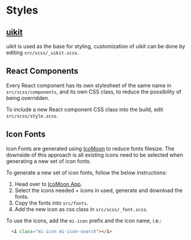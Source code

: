 # Styles

## [uikit](http://getuikit.com/)

uikit is used as the base for styling, customization of uikit can be done by editing `src/scss/_uikit.scss`.

## React Components

Every React component has its own stylesheet of the same name in `src/scss/components`, and its own CSS class, to reduce the possibility of being overridden.

To include a new React component CSS class into the build, edit `src/scss/style.scss`.

## Icon Fonts

Icon Fonts are generated using [IcoMoon](https://icomoon.io/) to reduce fonts filesize. The downside of this approach is all existing icons need to be selected when generating a new set of icon fonts.

To generate a new set of icon fonts, follow the below instructions:

1. Head over to [IcoMoon App](https://icomoon.io/app/#/select).
2. Select the icons needed + icons in used, generate and download the fonts.
3. Copy the fonts into `src/fonts`.
4. Add the new icon as css class in `src/scss/_font.scss`.

To use the icons, add the `mi-icon` prefix and the icon name, i.e.:

```html
  <i class="mi-icon mi-icon-search"></i>
```
